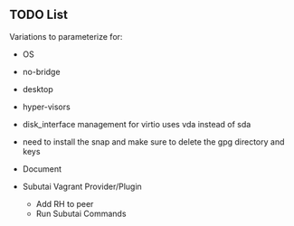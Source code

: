 TODO List
---------

Variations to parameterize for:

-   OS
-   no-bridge
-   desktop
-   hyper-visors
-   disk_interface management for virtio uses vda instead of sda

-   need to install the snap and make sure to delete the gpg directory and keys

-   Document
-   Subutai Vagrant Provider/Plugin
    -   Add RH to peer
    -   Run Subutai Commands
